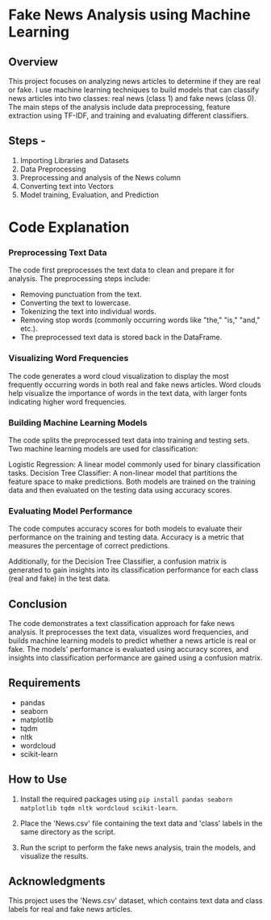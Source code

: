 # Fake News Analysis using Machine Learning

## Overview
This project focuses on analyzing news articles to determine if they are real or fake. I use machine learning techniques to build models that can classify news articles into two classes: real news (class 1) and fake news (class 0). The main steps of the analysis include data preprocessing, feature extraction using TF-IDF, and training and evaluating different classifiers.

## Steps -
1. Importing Libraries and Datasets
2. Data Preprocessing
3. Preprocessing and analysis of the News column
4. Converting text into Vectors
5. Model training, Evaluation, and Prediction

# Code Explanation
### Preprocessing Text Data
The code first preprocesses the text data to clean and prepare it for analysis. The preprocessing steps include:

- Removing punctuation from the text.
- Converting the text to lowercase.
- Tokenizing the text into individual words.
- Removing stop words (commonly occurring words like "the," "is," "and," etc.).
- The preprocessed text data is stored back in the DataFrame.

### Visualizing Word Frequencies
The code generates a word cloud visualization to display the most frequently occurring words in both real and fake news articles. Word clouds help visualize the importance of words in the text data, with larger fonts indicating higher word frequencies.

### Building Machine Learning Models
The code splits the preprocessed text data into training and testing sets. Two machine learning models are used for classification:

Logistic Regression: A linear model commonly used for binary classification tasks.
Decision Tree Classifier: A non-linear model that partitions the feature space to make predictions.
Both models are trained on the training data and then evaluated on the testing data using accuracy scores.

### Evaluating Model Performance
The code computes accuracy scores for both models to evaluate their performance on the training and testing data. Accuracy is a metric that measures the percentage of correct predictions.

Additionally, for the Decision Tree Classifier, a confusion matrix is generated to gain insights into its classification performance for each class (real and fake) in the test data.

## Conclusion
The code demonstrates a text classification approach for fake news analysis. It preprocesses the text data, visualizes word frequencies, and builds machine learning models to predict whether a news article is real or fake. The models' performance is evaluated using accuracy scores, and insights into classification performance are gained using a confusion matrix.


## Requirements
- pandas
- seaborn
- matplotlib
- tqdm
- nltk
- wordcloud
- scikit-learn

## How to Use
1. Install the required packages using `pip install pandas seaborn matplotlib tqdm nltk wordcloud scikit-learn`.

2. Place the 'News.csv' file containing the text data and 'class' labels in the same directory as the script.

3. Run the script to perform the fake news analysis, train the models, and visualize the results.

## Acknowledgments
This project uses the 'News.csv' dataset, which contains text data and class labels for real and fake news articles.

